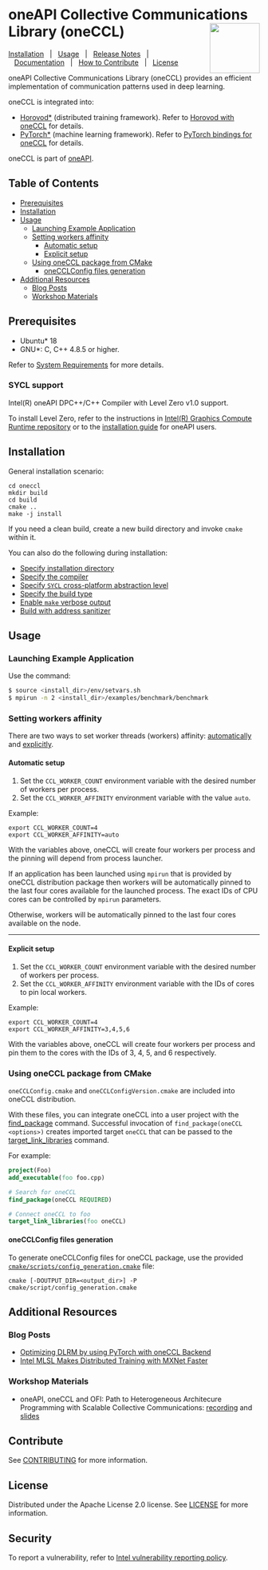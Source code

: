 # oneAPI Collective Communications Library (oneCCL) <!-- omit in toc --> <img align="right" width="100" height="100" src="https://spec.oneapi.io/oneapi-logo-white-scaled.jpg">

[Installation](#installation)&nbsp;&nbsp;&nbsp;|&nbsp;&nbsp;&nbsp;[Usage](#usage)&nbsp;&nbsp;&nbsp;|&nbsp;&nbsp;&nbsp;[Release Notes](https://software.intel.com/content/www/us/en/develop/articles/oneapi-collective-communication-library-ccl-release-notes.html)&nbsp;&nbsp;&nbsp;|&nbsp;&nbsp;&nbsp;[Documentation](https://oneapi-src.github.io/oneCCL/)&nbsp;&nbsp;&nbsp;|&nbsp;&nbsp;&nbsp;[How to Contribute](CONTRIBUTING.md)&nbsp;&nbsp;&nbsp;|&nbsp;&nbsp;&nbsp;[License](LICENSE)

oneAPI Collective Communications Library (oneCCL) provides an efficient implementation of communication patterns used in deep learning.

oneCCL is integrated into:
* [Horovod\*](https://github.com/horovod/horovod) (distributed training framework). Refer to [Horovod with oneCCL](https://github.com/horovod/horovod/blob/master/docs/oneccl.rst) for details.
* [PyTorch\*](https://github.com/pytorch/pytorch) (machine learning framework). Refer to [PyTorch bindings for oneCCL](https://github.com/intel/torch-ccl) for details.

oneCCL is part of [oneAPI](https://oneapi.io).

## Table of Contents <!-- omit in toc -->

- [Prerequisites](#prerequisites)
- [Installation](#installation)
- [Usage](#usage)
  - [Launching Example Application](#launching-example-application)
  - [Setting workers affinity](#setting-workers-affinity)
    - [Automatic setup](#automatic-setup)
    - [Explicit setup](#explicit-setup)
  - [Using oneCCL package from CMake](#using-oneccl-package-from-cmake)
    - [oneCCLConfig files generation](#onecclconfig-files-generation)
- [Additional Resources](#additional-resources)
  - [Blog Posts](#blog-posts)
  - [Workshop Materials](#workshop-materials)

## Prerequisites 

- Ubuntu* 18
- GNU*: C, C++ 4.8.5 or higher.

Refer to [System Requirements](https://software.intel.com/content/www/us/en/develop/articles/oneapi-collective-communication-library-system-requirements.html) for more details.

### SYCL support <!-- omit in toc -->
Intel(R) oneAPI DPC++/C++ Compiler with Level Zero v1.0 support.

To install Level Zero, refer to the instructions in [Intel(R) Graphics Compute Runtime repository](https://github.com/intel/compute-runtime/releases) or to the [installation guide](https://dgpu-docs.intel.com/installation-guides/index.html) for oneAPI users.

## Installation

General installation scenario:

```
cd oneccl
mkdir build
cd build
cmake ..
make -j install
```

If you need a clean build, create a new build directory and invoke `cmake` within it.

You can also do the following during installation:
- [Specify installation directory](INSTALL.md#specify-installation-directory)
- [Specify the compiler](INSTALL.md#specify-the-compiler)
- [Specify `SYCL` cross-platform abstraction level](INSTALL.md#specify-sycl-cross-platform-abstraction-level)
- [Specify the build type](INSTALL.md#specify-the-build-type)
- [Enable `make` verbose output](INSTALL.md#enable-make-verbose-output)
- [Build with address sanitizer](INSTALL.md#build-with-address-sanitizer)

## Usage

### Launching Example Application

Use the command:
```bash
$ source <install_dir>/env/setvars.sh
$ mpirun -n 2 <install_dir>/examples/benchmark/benchmark
```
### Setting workers affinity

There are two ways to set worker threads (workers) affinity: [automatically](#setting-affinity-automatically) and [explicitly](#setting-affinity-explicitly).

#### Automatic setup

1. Set the `CCL_WORKER_COUNT` environment variable with the desired number of workers per process.
2. Set the `CCL_WORKER_AFFINITY` environment variable with the value `auto`.

Example:
```
export CCL_WORKER_COUNT=4
export CCL_WORKER_AFFINITY=auto
```
With the variables above, oneCCL will create four workers per process and the pinning will depend from process launcher.

If an application has been launched using `mpirun` that is provided by oneCCL distribution package then workers will be automatically pinned to the last four cores available for the launched process. The exact IDs of CPU cores can be controlled by `mpirun` parameters.

Otherwise, workers will be automatically pinned to the last four cores available on the node.

---

#### Explicit setup

1. Set the `CCL_WORKER_COUNT` environment variable with the desired number of workers per process.
2. Set the `CCL_WORKER_AFFINITY` environment variable with the IDs of cores to pin local workers.

Example:
```
export CCL_WORKER_COUNT=4
export CCL_WORKER_AFFINITY=3,4,5,6
```
With the variables above, oneCCL will create four workers per process and pin them to the cores with the IDs of 3, 4, 5, and 6 respectively.

### Using oneCCL package from CMake

`oneCCLConfig.cmake` and `oneCCLConfigVersion.cmake` are included into oneCCL distribution.

With these files, you can integrate oneCCL into a user project with the [find_package](https://cmake.org/cmake/help/latest/command/find_package.html) command. Successful invocation of `find_package(oneCCL <options>)` creates imported target `oneCCL` that can be passed to the [target_link_libraries](https://cmake.org/cmake/help/latest/command/target_link_libraries.html) command.

For example:

```cmake
project(Foo)
add_executable(foo foo.cpp)

# Search for oneCCL
find_package(oneCCL REQUIRED)

# Connect oneCCL to foo
target_link_libraries(foo oneCCL)
```
#### oneCCLConfig files generation

To generate oneCCLConfig files for oneCCL package, use the provided [`cmake/scripts/config_generation.cmake`](/cmake/scripts/config_generation.cmake) file:

```
cmake [-DOUTPUT_DIR=<output_dir>] -P cmake/script/config_generation.cmake
```

## Additional Resources

### Blog Posts

- [Optimizing DLRM by using PyTorch with oneCCL Backend](https://pytorch.medium.com/optimizing-dlrm-by-using-pytorch-with-oneccl-backend-9f85b8ef6929)
- [Intel MLSL Makes Distributed Training with MXNet Faster](https://medium.com/apache-mxnet/intel-mlsl-makes-distributed-training-with-mxnet-faster-7186ad245e81)

### Workshop Materials

- oneAPI, oneCCL and OFI: Path to Heterogeneous Architecure Programming with Scalable Collective Communications: [recording](https://www.youtube.com/watch?v=ksiZ90EtP98&feature=youtu.be) and [slides](https://www.openfabrics.org/wp-content/uploads/2020-workshop-presentations/502.-OFA-Virtual-Workshop-2020-oneCCL-v5.pdf)

## Contribute <!-- omit in toc -->

See [CONTRIBUTING](CONTRIBUTING.md) for more information.

## License <!-- omit in toc -->

Distributed under the Apache License 2.0 license. See [LICENSE](LICENSE) for more
information.

## Security <!-- omit in toc -->

To report a vulnerability, refer to [Intel vulnerability reporting policy](https://www.intel.com/content/www/us/en/security-center/default.html).
